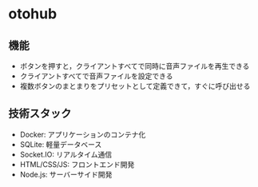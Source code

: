 # otohub

## 機能
- ボタンを押すと，クライアントすべてで同時に音声ファイルを再生できる
- クライアントすべてで音声ファイルを設定できる
- 複数ボタンのまとまりをプリセットとして定義できて，すぐに呼び出せる

## 技術スタック
- Docker: アプリケーションのコンテナ化
- SQLite: 軽量データベース
- Socket.IO: リアルタイム通信
- HTML/CSS/JS: フロントエンド開発
- Node.js: サーバーサイド開発